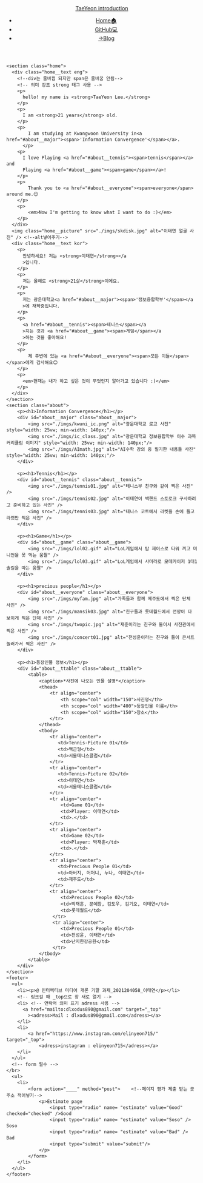 <!DOCTYPE html>
<html lang="en">
  <head>
    <!--글씨 안깨지게-->
    <meta charset="UTF-8" />
    <meta name="viewport" content="width=device-width, initial-scale=1.0" />
    <title>LeeTaeYeon intro</title>
    <!--링크에 아이콘 걸기-->
    <link rel="icon" type="image/jpg" href="/imgs/realme.jpg" />
    <link rel="stylesheet" href="style.css" />
  </head>

  
  <body id="home">
    <header>
      <a href="인터렉티브_기말_이태연.html" class="logo">TaeYeon introduction</a>
      <nav>
        <ul>
          <li><a href="#home">Home🏠</a></li> <!-- 누르면 Home으로 돌아오기 -->
          <li><a href="https://github.com/KcNewbee/KcNewbee">GitHub💻</a></li> <!-- 누르면 github로 이동 링크 -->
          <li><a href="https://blog.naver.com/dlxodus890" target="_blank">->Blog</a></li> <!--블로그 링크 걸기, 새창에서 열기-->
        </ul>
      </nav>
    </header>

    <section class="home">
      <div class="home__text eng">
        <!--div는 줄바뀜 되지만 span은 줄바꿈 안됨-->
        <!-- 의미 강조 strong 태그 사용 -->
        <p>
          hello! my name is <strong>TaeYeon Lee.</strong>
        </p>
        <p>
          I am <strong>21 years</strong> old.
        </p>
        <p>
            I am studying at Kwangwoon University in<a href="#about__major"><span>'Information Convergence'</span></a>.
          </p>
        <p> 
          I love Playing <a href="#about__tennis"><span>tennis</span></a> and
          Playing <a href="#about__game"><span>game</span></a>!
        </p>
        <p>
            Thank you to <a href="#about__everyone"><span>everyone</span> around me.😊
        </p>
        <p>
            <em>Now I'm getting to know what I want to do :)</em>
        </p>
      </div>
      <img class="home__picture" src="./imgs/skdisk.jpg" alt="이태연 얼굴 사진" /> <!--alt넣어주기-->
      <div class="home__text kor">
        <p>
          안녕하세요! 저는 <strong>이태연</strong></a
          >입니다.
        </p>
        <p>
          저는 올해로 <strong>21살</strong>이에요.
        </p>
        <p>
          저는 광운대학교<a href="#about__major"><span>'정보융합학부'</span></a
          >에 재학중입니다.
        </p>
        <p>
          <a href="#about__tennis"><span>테니스</span></a
          >치는 것과 <a href="#about__game"><span>게임</span></a
          >하는 것을 좋아해요!
        </p>
        <p>
            제 주변에 있는 <a href="#about__everyone"><span>모든 이들</span></span>에게 감사해요😊
        </p>
        <p>
          <em>현재는 내가 하고 싶은 것이 무엇인지 알아가고 있습니다 :)</em>
        </p>
      </div>
    </section>
    <section class="about">
        <p><h1>Information Convergence</h1></p>
        <div id="about__major" class="about__major">
            <img src="./imgs/kwuni_ic.png" alt="광운대학교 로고 사진" style="width: 25vw; min-width: 140px;"/>
            <img src="./imgs/ic_class.jpg" alt="광운대학교 정보융합학부 이수 과목 커리큘럼 이미지" style="width: 25vw; min-width: 140px;"/>
            <img src="./imgs/AImath.jpg" alt="AI수학 강의 중 필기한 내용들 사진" style="width: 25vw; min-width: 140px;"/>
        </div>

        <p><h1>Tennis</h1></p>
        <div id="about__tennis" class="about__tennis">
            <img src="./imgs/tennis01.jpg" alt="테니스부 친구와 같이 찍은 사진" />
            <img src="./imgs/tennis02.jpg" alt="이태연이 백핸드 스토로크 구사하려고 준비하고 있는 사진" />
            <img src="./imgs/tennis03.jpg" alt="테니스 코트에서 라켓을 손에 들고 라켓만 찍은 사진" />
        </div>

        <p><h1>Game</h1></p>
        <div id="about__game" class="about__game">
            <img src="./imgs/lol02.gif" alt="LoL게임에서 탑 제이스로 타워 끼고 미니언을 못 먹는 움짤" />
            <img src="./imgs/lol03.gif" alt="LoL게임에서 사미라로 모데카이저 1대1 솔킬을 따는 움짤" />
        </div>

        <p><h1>precious people</h1></p>
        <div id="about__everyone" class="about__everyone">
            <img src="./imgs/myfam.jpg" alt="가족들과 함께 제주도에서 찍은 단체 사진" />
            <img src="./imgs/mansik03.jpg" alt="친구들과 롯데월드에서 전망이 다 보이게 찍은 단체 사진" />
            <img src="./imgs/twopic.jpg" alt="재훈이라는 친구와 둘이서 사진관에서 찍은 사진" />
            <img src="./imgs/concert01.jpg" alt="천성윤이라는 친구와 둘이 콘서트 놀러가서 찍은 사진" />
        </div>

        <p><h1>등장인물 정보</h1></p>
        <div id="about__ttable" class="about__ttable">
            <table>
                <caption>*사진에 나오는 인물 설명*</caption>
                <thead>
                    <tr align="center">
                        <th scope="col" width="150">사진명</th>
                        <th scope="col" width="400">등장인물 이름</th>
                        <th scope="col" width="150">장소</th>
                    </tr>
                </thead>
                <tbody>
                    <tr align="center">
                       <td>Tennis-Picture 01</td>
                       <td>백근형</td>
                       <td>서울테니스클럽</td>
                    </tr>
                    <tr align="center">
                       <td>Tennis-Picture 02</td>
                       <td>이태연</td>
                       <td>서울테니스클럽</td>
                    </tr>
                    <tr align="center">
                        <td>Game 01</td>
                        <td>Player: 이태연</td>
                        <td>.</td>
                    </tr>
                    <tr align="center">
                        <td>Game 02</td>
                        <td>Player: 박재훈</td>
                        <td>.</td>
                    </tr>
                    <tr align="center">
                       <td>Precious People 01</td>
                       <td>아버지, 어머니, 누나, 이태연</td>
                       <td>제주도</td>
                    </tr>
                    <tr align="center">
                        <td>Precious People 02</td>
                        <td>박재훈, 문예창, 김도우, 김기오, 이태연</td>
                        <td>롯데월드</td>
                     </tr>
                     <tr align="center">
                        <td>Precious People 01</td>
                        <td>천성윤, 이태연</td>
                        <td>난지한강공원</td>
                     </tr>
                </tbody>
            </table>
        </div>
    </section>
    <footer>
      <ul>
        <li><p>@ 인터렉티브 미디어 개론 기말 과제_2021204058_이태연</p></li>
        <!-- 링크걸 때 _top으로 창 새로 열기 -->
        <li> <!-- 연락처 의미 표기 adress 사용 -->
          <a href="mailto:dlxodus890@gmail.com" target="_top"
            ><adress>Mail : dlxodus890@gmail.com</adress></a>
        </li>
        <li> 
            <a href="https://www.instagram.com/elinyeon715/" target="_top">
                <adress>instagram : elinyeon715</adress></a>
        </li>
      </ul>
      <!-- form 필수 -->
    </br>
      <ul>
        <li>
            <form action="____" method="post">    <!--페이지 평가 제출 받는 곳 주소 적어넣기-->
                <p>Estimate page
                    <input type="radio" name= "estimate" value="Good" checked="checked" />Good
                    <input type="radio" name= "estimate" value="Soso" /> Soso
                    <input type="radio" name= "estimate" value="Bad" /> Bad
                    <input type="submit" value="submit"/>
                </p>
            </form>
        </li>
      </ul>
    </footer>
  </body>
</html>

